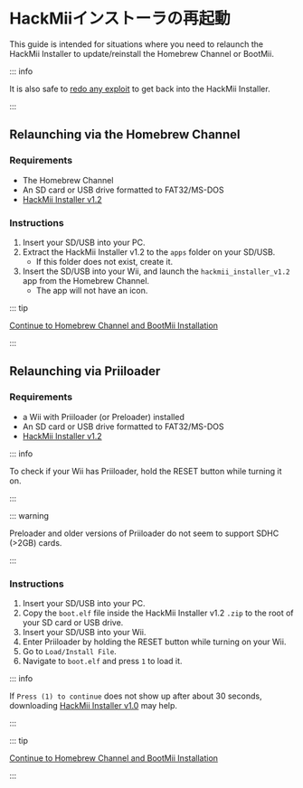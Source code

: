 # HackMiiインストーラの再起動

This guide is intended for situations where you need to relaunch the HackMii Installer to update/reinstall the Homebrew Channel or BootMii.

::: info

It is also safe to [redo any exploit](get-started) to get back into the HackMii Installer.

:::

## Relaunching via the Homebrew Channel

### Requirements

- The Homebrew Channel
- An SD card or USB drive formatted to FAT32/MS-DOS
- [HackMii Installer v1.2](https://bootmii.org/download/)

### Instructions

1. Insert your SD/USB into your PC.
2. Extract the HackMii Installer v1.2 to the `apps` folder on your SD/USB.
    - If this folder does not exist, create it.
3. Insert the SD/USB into your Wii, and launch the `hackmii_installer_v1.2` app from the Homebrew Channel.
    - The app will not have an icon.

::: tip

[Continue to Homebrew Channel and BootMii Installation](hbc)

:::

## Relaunching via Priiloader

### Requirements

- a Wii with Priiloader (or Preloader) installed
- An SD card or USB drive formatted to FAT32/MS-DOS
- [HackMii Installer v1.2](https://bootmii.org/download/)

::: info

To check if your Wii has Priiloader, hold the RESET button while turning it on.

:::

::: warning

Preloader and older versions of Priiloader do not seem to support SDHC (>2GB) cards.

:::

### Instructions

1. Insert your SD/USB into your PC.
2. Copy the `boot.elf` file inside the HackMii Installer v1.2 `.zip` to the root of your SD card or USB drive.
3. Insert your SD/USB into your Wii.
4. Enter Priiloader by holding the RESET button while turning on your Wii.
5. Go to `Load/Install File`.
6. Navigate to `boot.elf` and press `1` to load it.

::: info

If `Press (1) to continue` does not show up after about 30 seconds, downloading [HackMii Installer v1.0](https://bootmii.org/download/) may help.

:::

::: tip

[Continue to Homebrew Channel and BootMii Installation](hbc)

:::
